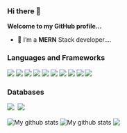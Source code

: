 ### Hi there 👋

<!--
**sum1tgtm/sum1tgtm** is a ✨ _special_ ✨ repository because its `README.md` (this file) appears on your GitHub profile.

Here are some ideas to get you started:

- 🔭 I’m currently working on ...
- 🌱 I’m currently learning ...
- 👯 I’m looking to collaborate on ...
- 🤔 I’m looking for help with ...
- 💬 Ask me about ...
- 📫 How to reach me: ...
- 😄 Pronouns: ...
- ⚡ Fun fact: ...
-->
<b>Welcome to my GitHub profile...</b>
<!--**sum1tgtm/sum1tgtm** is a ✨ _special_ ✨ repository because its `README.md` (this file) appears on your GitHub profile.

Here are some ideas to get you started: -->

<!--- 🔭 I’m currently working on ... -->
- 🌱 I’m a <b>MERN</b> Stack developer....
<!-- - 👯 I’m looking to collaborate on ...
- 🤔 I’m looking for help with ...
- 💬 Ask me about ... -->
<!-- - 📫 How to reach me: <a href = "https://www.facebook.com/sujeet.mainali" target = "_blank"><img src = "https://img.shields.io/badge/-Facebook-1877F2?logo=facebook&logoColor=fff"></a>&nbsp;<a target = "_blank" href = "https://www.instagram.com/mainalisujeet/"><img src = "https://img.shields.io/badge/-Instagram-E4405F?logo=instagram&logoColor=fff"></a>&nbsp;<a target = "_blank" href = "https://twitter.com/MainaliSujeet"><img src = "https://img.shields.io/badge/-Twitter-1DA1F2?logo=twitter&logoColor=fff"></a>&nbsp;<a target = "_blank" href = "https://www.linkedin.com/in/sujeet-mainali-a72902225/"><img src = "https://img.shields.io/badge/-Linkedln-0A66C2?logo=linkedLn&logoColor=fff"></a>
- <a href = "https://sujeetmainali.com.np">CLICK</a>&nbsp;To visit my website. -->
<!-- - 😄 Pronouns: ...
- ⚡ Fun fact: ... -->
<h3><b>Languages and Frameworks</b></h3>
<p><img src = "https://img.shields.io/badge/-HTML-e34f26?logo=html5&logoColor=fff">&nbsp;<img src = "https://img.shields.io/badge/-CSS-1572B6?logo=css3&logoColor=#1572B6">&nbsp;<img src = "https://img.shields.io/badge/-FLUTTER-03dbfc?logo=flutter&logoColor=#1572B6">&nbsp;<img src = "https://img.shields.io/badge/-DJANGO-092E20?logo=django&logoColor=#1572B6">&nbsp;<img src = "https://img.shields.io/badge/-DART-945DD6?logo=dart&logoColor=#1572B6">&nbsp;<img src = "https://img.shields.io/badge/-PYTHON-3776AB?logo=python&logoColor=fce803">&nbsp;<img src = "https://img.shields.io/badge/-JAVA-3776AB?logo=java&logoColor=fff">&nbsp;<img src = "https://img.shields.io/badge/-JavaScript-3776AB?logo=javascript&logoColor=fce803">&nbsp;<img src = "https://img.shields.io/badge/-REACT-000000?logo=react&logoColor=#1572B6">&nbsp;<img src = "https://img.shields.io/badge/-NODE Js.-3776AB?logo=nodedotjs&logoColor=ffffff">&nbsp;</p>
<h3><b>Databases</b></h3>
<p><img src="https://img.shields.io/badge/MySQL-00000F?style=for-the-badge&logo=mysql&logoColor=white" />&nbsp; <img src="https://img.shields.io/badge/MongoDB-4EA94B?style=for-the-badge&logo=mongodb&logoColor=white" />&nbsp;</p>

<!-- ![Github stats](https://github-readme-stats.vercel.app/api?username=SujeetMainali&count_private=true&show_icons=true&theme=radical) -->
<!-- ![Top Languages](https://github-readme-stats.vercel.app/api/top-langs/?username=SujeetMainali&show_icons=true&theme=radical) -->

<img align="center" src="https://github-readme-streak-stats.herokuapp.com?user=SujeetMainali&theme=vue-dark&hide_border=true&date_format=M%20j%5B%2C%20Y%5D" alt="My github stats" />

<img align="center" src="https://github-readme-stats.vercel.app/api?username=SujeetMainali&show_icons=true&include_all_commits=true&theme=cobalt&hide_border=true" alt="My github stats" /> 

<img align="center" src="https://github-readme-stats.vercel.app/api/top-langs/?username=SujeetMainali&layout=compact&theme=cobalt&hide_border=true" />
